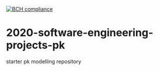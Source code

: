 [![BCH compliance](https://bettercodehub.com/edge/badge/OliviaSimpson/PKLibaryGroup2?branch=master)](https://bettercodehub.com/)

# 2020-software-engineering-projects-pk
starter pk modelling repository
